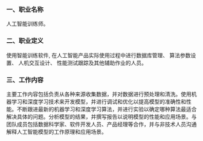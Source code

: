 ### 一、职业名称
人工智能训练师。
### 二、职业定义
使用智能训练软件, 在人工智能产品实际使用过程中进行数据库管理、 算法参数设置、 人机交互设计、 性能测试跟踪及其他辅助作业的人员。
### 三、工作内容
主要工作内容包括负责从各种来源收集数据，并对数据进行预处理和清洗。使用机器学习和深度学习技术来开发模型，并进行调试和优化以提高模型的准确性和性能。不断跟进最新的机器学习和深度学习算法，并进行实验以确定哪种算法最适合解决具体的问题。分析模型的结果，并撰写报告以说明模型的性能和应用场景。与团队成员包括数据科学家、软件开发人员、产品经理等合作，并与非技术人员沟通解释人工智能模型的工作原理和应用场景。

